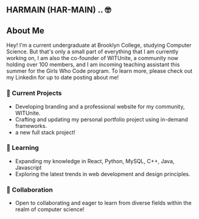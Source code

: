 ## HARMAIN (HAR-MAIN) ..  🤓

## About Me

Hey! I'm a current undergraduate at Brooklyn College, studying Computer Science. But that's only a small part of everything that I am currently working on, I am also the co-founder of WITUnite, a community now holding over 100 members, and I am incoming teaching assistant this summer for the Girls Who Code program. To learn more, please check out my Linkedin for up to date posting about me! 

### 🔭 Current Projects

- Developing branding and a professional website for my community, WITUnite.
- Crafting and updating my personal portfolio project using in-demand frameworks.
- a new full stack project! 

### 🌱 Learning

- Expanding my knowledge in React, Python, MySQL, C++, Java, Javascript 
- Exploring the latest trends in web development and design principles.

### 👯 Collaboration

- Open to collaborating and eager to learn from diverse fields within the realm of computer science!


